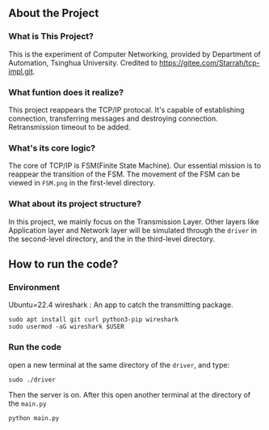 ## About the Project

### What is This Project?

This is the experiment of Computer Networking, provided by Department of Automation, Tsinghua University. Credited to https://gitee.com/Starrah/tcp-impl.git.

### What funtion does it realize?

This project reappears the TCP/IP protocal. It's capable of establishing connection, transferring messages and destroying connection. Retransmission timeout to be added.

### What's its core logic?

The core of TCP/IP is FSM(Finite State Machine). Our essential mission is to reappear the transition of the FSM. The movement of the FSM can be viewed in `FSM.png` in the first-level directory.

### What about its project structure?

In this project, we mainly focus on the Transmission Layer. Other layers like Application layer and Network layer will be simulated through the `driver` in the second-level directory, and the <api> in the third-level directory. 

## How to run the code?

### Environment

Ubuntu=22.4
wireshark : An app to catch the transmitting package.

```
sudo apt install git curl python3-pip wireshark
sudo usermod -aG wireshark $USER
```

### Run the code

open a new terminal at the same directory of the `driver`, and type:

```
sudo ./driver
```

Then the server is on.
After this open another terminal at the directory of the `main.py`

```
python main.py
```